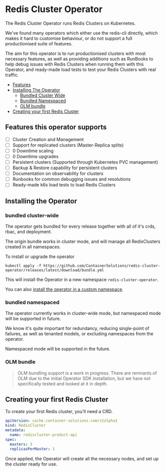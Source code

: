 # Redis Cluster Operator

The Redis Cluster Operator runs Redis Clusters on Kubernetes.

We've found many operators which either use the redis-cli directly, which makes it hard to customise
behaviour, or do not support a full productionised suite of features.

The aim for this operator is to run productionised clusters with most necessary features, 
as well as providing additions such as RunBooks to help debug issues with Redis Clusters 
when running them with this Operator, and ready-made load tests to test your Redis Clusters with real traffic.

* [Features](#features-this-operator-supports)
* [Installing The Operator](#installing-the-operator)
  * [Bundled Cluster Wide](#bundled-cluster-wide)
  * [Bundled Namespaced](#bundled-namespaced)
  * [OLM bundle](#olm-bundle)
* [Creating your first Redis Cluster](#creating-your-first-redis-cluster)

## Features this operator supports
- [ ] Cluster Creation and Management
- [ ] Support for replicated clusters (Master-Replica splits)
- [ ] 0 Downtime scaling
- [ ] 0 Downtime upgrades
- [ ] Persistent clusters (Supported through Kubernetes PVC management)
- [ ] Backup & Restore capability for persistent clusters
- [ ] Documentation on observability for clusters
- [ ] Runbooks for common debugging issues and resolutions
- [ ] Ready-made k6s load tests to load Redis Clusters

## Installing the Operator

### bundled cluster-wide

The operator gets bundled for every release together with all of it's crds, rbac, and deployment.

The origin bundle works in cluster mode, and will manage all RedisClusters created in all namespaces. 

To install or upgrade the operator 
```shell
kubectl apply -f https://github.com/ContainerSolutions/redis-cluster-operator/releases/latest/download/bundle.yml
```

This will install the Operator in a new namespace `redis-cluster-operator`. 

You can also [install the operator in a custom namespace](./docs/installing-in-a-custom-namespace.md).

### bundled namespaced

The operator currently works in cluster-wide mode, but namespaced mode will be supported in future.

We know it's quite important for redundancy, reducing single-point of failures, 
as well as tenanted models, or excluding namespaces from the operator.

Namespaced mode will be supported in the future.

### OLM bundle

> OLM bundling support is a work in progress. 
> There are remnants of OLM due to the initial Operator SDK installation, 
> but we have not specifically tested and looked at it in depth.

## Creating your first Redis Cluster

To create your first Redis cluster, you'll need a CRD.

```yaml
apiVersion: cache.container-solutions.com/v1alpha1
kind: RedisCluster
metadata:
  name: rediscluster-product-api
spec:
  masters: 3
  replicasPerMaster: 1
```

Once applied, the Operator will create all the necessary nodes, and set up the cluster ready for use.
